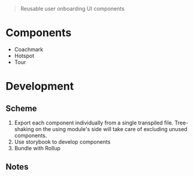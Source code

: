 > Reusable user onboarding UI components

# Components

* Coachmark
* Hotspot
* Tour


# Development

## Scheme

1. Export each component individually from a single transpiled file. Tree-shaking on the using module's side will take care of excluding unused components.
2. Use storybook to develop components
3. Bundle with Rollup

## Notes

